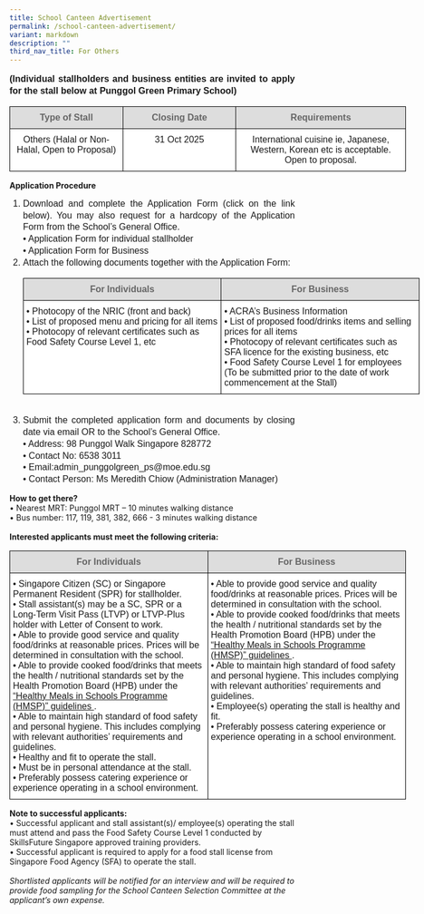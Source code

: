 ```yaml
---
title: School Canteen Advertisement
permalink: /school-canteen-advertisement/
variant: markdown
description: ""
third_nav_title: For Others
---
```

<p style="line-height:1.3; font-size:16px; font-family:Arial; text-align:justify;"><b>(Individual stallholders and business entities are invited to apply for the stall below at Punggol Green Primary School)</b></p>
<table style="border-collapse:collapse;border-spacing:0;table-layout: fixed; width: 700px" class="tg">
   <colgroup><col style="width: 200px"><col style="width: 200px"><col style="width: 300px"></colgroup>
      <thead>
         <tr>
            <th style="background-color:#DDD;border-color:black;border-style:solid;border-width:1px;color:#666;font-family:Arial;font-size:16px;font-weight:bold;overflow:hidden;padding:10px 5px;text-align:center;vertical-align:top;word-break:normal;font-weight:700;color:#666;">Type of Stall</th>
            <th style="background-color:#DDD;border-color:black;border-style:solid;border-width:1px;color:#666;font-family:Arial;font-size:16px;font-weight:bold;overflow:hidden;padding:10px 5px;text-align:center;vertical-align:top;word-break:normal;font-weight:700;color:#666;">Closing Date</th>
					 <th style="background-color:#DDD;border-color:black;border-style:solid;border-width:1px;color:#666;font-family:Arial;font-size:16px;font-weight:bold;overflow:hidden;padding:10px 5px;text-align:center;vertical-align:top;word-break:normal;font-weight:700;color:#666;">Requirements</th>
         </tr>
      </thead>
	<tbody>
         <tr>
            <td style="background-color:#FFF;border-color:black;border-style:solid;border-width:1px;font-family:Arial;font-size:16px;overflow:hidden;padding:10px 5px;text-align:center;vertical-align:top;word-break:normal">Others (Halal or Non-Halal, Open to Proposal) </td>
            <td style="background-color:#FFF;border-color:black;border-style:solid;border-width:1px;font-family:Arial;font-size:16px;overflow:hidden;padding:10px 5px;text-align:center;vertical-align:top;word-break:normal">31 Oct 2025</td>
					 <td style="background-color:#FFF;border-color:black;border-style:solid;border-width:1px;font-family:Arial;font-size:16px;overflow:hidden;padding:10px 5px;text-align:center;vertical-align:top;word-break:normal">International cuisine ie, Japanese, Western, Korean etc is acceptable. Open to proposal. </td>
         </tr>
		</tbody></table>
		<b>Application Procedure</b><br>
<ol>
<li style="line-height:1.3; font-size:16px; font-family:Arial; text-align:justify;">Download and complete the Application Form (click on the link below). You may also request for a hardcopy of the Application Form from the School’s General Office.
	<br>•	Application Form for individual stallholder
	<br>•	Application Form for Business </li>
<li style="line-height:1.3; font-size:16px; font-family:Arial; text-align:justify;">Attach the following documents together with the Application Form: <br>
	<table style="border-collapse:collapse;border-spacing:0;table-layout: fixed; width: 700px" class="tg">
   <colgroup><col style="width: 350px"><col style="width: 350px"></colgroup>
      <thead>
         <tr>
            <th style="background-color:#DDD;border-color:black;border-style:solid;border-width:1px;color:#666;font-family:Arial;font-size:16px;font-weight:bold;overflow:hidden;padding:10px 5px;text-align:center;vertical-align:top;word-break:normal;font-weight:700;color:#666;">For Individuals</th>
            <th style="background-color:#DDD;border-color:black;border-style:solid;border-width:1px;color:#666;font-family:Arial;font-size:16px;font-weight:bold;overflow:hidden;padding:10px 5px;text-align:center;vertical-align:top;word-break:normal;font-weight:700;color:#666;">For Business</th>
         </tr>
      </thead>
	<tbody>
         <tr>
            <td style="background-color:#FFF;border-color:black;border-style:solid;border-width:1px;font-family:Arial;font-size:16px;overflow:hidden;padding:10px 5px;text-align:left;vertical-align:top;word-break:normal">•	Photocopy of the NRIC (front and back) 
<br>•	List of proposed menu and pricing for all items
<br>•	Photocopy of relevant certificates such as Food Safety Course Level 1, etc 
</td>
            <td style="background-color:#FFF;border-color:black;border-style:solid;border-width:1px;font-family:Arial;font-size:16px;overflow:hidden;padding:10px 5px;text-align:left;vertical-align:top;word-break:normal">•	ACRA’s Business Information
<br>•	List of proposed food/drinks items and selling prices for all items
<br>•	Photocopy of relevant certificates such as SFA licence for the existing business, etc 
<br>•	Food Safety Course Level 1 for employees (To be submitted prior to the date of work commencement at the Stall) 
</td>
         </tr>
		</tbody></table>
<br>    
	</li>
	<li style="line-height:1.3; font-size:16px; font-family:Arial; text-align:justify;">Submit the completed application form and documents by closing date via email OR to the School’s General Office.
	<br>•	Address: 98 Punggol Walk Singapore 828772
	<br>•	Contact No: 6538 3011
		<br>•	Email:admin_punggolgreen_ps@moe.edu.sg
		<br>•	Contact Person: Ms Meredith Chiow (Administration Manager)
	</li>
	</ol>
	<b>How to get there?</b>
	<br>•	Nearest MRT: Punggol MRT – 10 minutes walking distance
	<br>•	Bus number: 117, 119, 381, 382, 666 - 3 minutes walking distance
	<br><br>
	<b>Interested applicants must meet the following criteria:</b>
	<br>
		<table style="border-collapse:collapse;border-spacing:0;table-layout: fixed; width: 700px" class="tg">
   <colgroup><col style="width: 350px"><col style="width: 350px"></colgroup>
      <thead>
         <tr>
            <th style="background-color:#DDD;border-color:black;border-style:solid;border-width:1px;color:#666;font-family:Arial;font-size:16px;font-weight:bold;overflow:hidden;padding:10px 5px;text-align:center;vertical-align:top;word-break:normal;font-weight:700;color:#666;">For Individuals</th>
            <th style="background-color:#DDD;border-color:black;border-style:solid;border-width:1px;color:#666;font-family:Arial;font-size:16px;font-weight:bold;overflow:hidden;padding:10px 5px;text-align:center;vertical-align:top;word-break:normal;font-weight:700;color:#666;">For Business</th>
         </tr>
      </thead>
	<tbody>
         <tr>
            <td style="background-color:#FFF;border-color:black;border-style:solid;border-width:1px;font-family:Arial;font-size:16px;overflow:hidden;padding:10px 5px;text-align:left;vertical-align:top;word-break:normal">•	Singapore Citizen (SC) or Singapore Permanent Resident (SPR) for stallholder. 
<br>•	Stall assistant(s) may be a SC, SPR or a Long-Term Visit Pass (LTVP) or LTVP-Plus holder with Letter of Consent to work.
<br>•	Able to provide good service and quality food/drinks at reasonable prices. Prices will be determined in consultation with the school.
<br>•	Able to provide cooked food/drinks  that meets the health / nutritional standards set by the Health Promotion Board (HPB) under the  <a href="https://www.hpb.gov.sg/schools/school-programmes/healthy-meals-in-schools-programme"> “Healthy Meals in Schools Programme (HMSP)” guidelines </a>.
<br>•	Able to maintain high standard of food safety and personal hygiene. This includes complying with relevant authorities’ requirements and guidelines.
<br>•	Healthy and fit to operate the stall.
<br>•	Must be in personal attendance at the stall.
<br>•	Preferably possess catering experience or experience operating in a school environment.


</td>
            <td style="background-color:#FFF;border-color:black;border-style:solid;border-width:1px;font-family:Arial;font-size:16px;overflow:hidden;padding:10px 5px;text-align:left;vertical-align:top;word-break:normal">•	Able to provide good service and quality food/drinks at reasonable prices. Prices will be determined in consultation with the school.
<br>•	Able to provide cooked food/drinks that meets the health / nutritional standards set by the Health Promotion Board (HPB) under the <a href="https://www.hpb.gov.sg/schools/school-programmes/healthy-meals-in-schools-programme"> “Healthy Meals in Schools Programme (HMSP)” guidelines </a>.
<br>•	Able to maintain high standard of food safety and personal hygiene. This includes complying with relevant authorities’ requirements and guidelines. 
<br>•	Employee(s) operating the stall is healthy and fit.
<br>•	Preferably possess catering experience or experience operating in a school environment.
</td>
         </tr>
		</tbody></table>
	
<b>Note to successful applicants:</b>
<br>•	Successful applicant and stall assistant(s)/ employee(s) operating the stall must attend and pass the Food Safety Course Level 1 conducted by SkillsFuture Singapore approved training providers. 
<br>•	Successful applicant is required to apply for a food stall license from Singapore Food Agency (SFA) to operate the stall. 
<br><br><i>Shortlisted applicants will be notified for an interview and will be required to provide food sampling for the School Canteen Selection Committee at the applicant’s own expense.</i>
